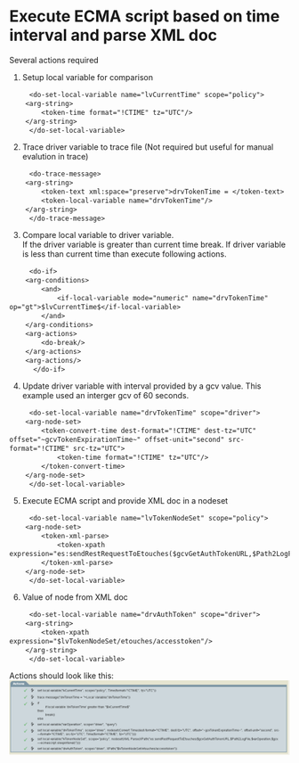 # Execute ECMA script based on time interval and parse XML doc

Several actions required

1) Setup local variable for comparison
```
     <do-set-local-variable name="lvCurrentTime" scope="policy">
	<arg-string>
		<token-time format="!CTIME" tz="UTC"/>
	</arg-string>
     </do-set-local-variable>
```

2) Trace driver variable to trace file (Not required but useful for manual evalution in trace)
```
     <do-trace-message>
	<arg-string>
		<token-text xml:space="preserve">drvTokenTime = </token-text>
		<token-local-variable name="drvTokenTime"/>
	</arg-string>
     </do-trace-message>
```

3) Compare local variable to driver variable.  
   If the driver variable is greater than current time break.
   If driver variable is less than current time than execute following actions.
```
     <do-if>
	<arg-conditions>
		<and>
			<if-local-variable mode="numeric" name="drvTokenTime" op="gt">$lvCurrentTime$</if-local-variable>
		</and>
	</arg-conditions>
	<arg-actions>
		<do-break/>
	</arg-actions>
	<arg-actions/>
      </do-if>
```

4) Update driver variable with interval provided by a gcv value.  This example used an interger gcv of 60 seconds.
```
     <do-set-local-variable name="drvTokenTime" scope="driver">
	<arg-node-set>
		<token-convert-time dest-format="!CTIME" dest-tz="UTC" offset="~gcvTokenExpirationTime~" offset-unit="second" src-format="!CTIME" src-tz="UTC">
			<token-time format="!CTIME" tz="UTC"/>
		</token-convert-time>
	</arg-node-set>
     </do-set-local-variable>
```

5) Execute ECMA script and provide XML doc in a nodeset
```
     <do-set-local-variable name="lvTokenNodeSet" scope="policy">
	<arg-node-set>
		<token-xml-parse>
			<token-xpath expression="es:sendRestRequestToEtouches($gcvGetAuthTokenURL,$Path2LogFile,$varOperation,$gcv.ecmascript.sleepinterval)"/>
		</token-xml-parse>
	</arg-node-set>
     </do-set-local-variable>
```

6) Value of node from XML doc
```
     <do-set-local-variable name="drvAuthToken" scope="driver">
	<arg-string>
		<token-xpath expression="$lvTokenNodeSet/etouches/accesstoken"/>
	</arg-string>
     </do-set-local-variable>
```

Actions should look like this:
<img src="actions.png">
